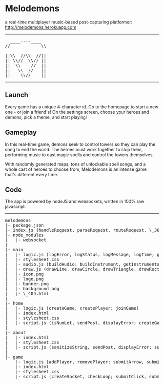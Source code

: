 # Melodemons

a real-time multiplayer music-based post-capturing platformer: http://melodemons.herokuapp.com

---
<pre>
  ____----____  
//            \\
                
||\\  //\\  //||
|| \\//  \\// ||
||  \\    //  ||
||   \\  //   ||
||    \\//    ||
</pre>
---

## Launch
Every game has a unique 4-character id. Go to the homepage to start a new one - or join a friend's!
On the settings screen, choose your heroes and demons, pick a theme, and start playing!

## Gameplay
In this real-time game, demons seek to control towers so they can play the song to end the world. The heroes must work together to stop them, performing music to cast magic spells and control the towers themselves.

With randomly generated maps, tons of unlockable spell songs, and a whole cast of heroes to choose from, Melodemons is an intense game that's different every time.

## Code
The app is powered by nodeJS and websockets, written in 100% raw javascript. 

---
<pre>
melodemons
|- package.json
|- index.js (handleRequest, parseRequest, routeRequest, \_302, \_403, \_404; handleSocket, parseSocket, routeSocket, \_400)
|- node_modules
|   |- websocket
|
|- main
|   |- logic.js (logError, logStatus, logMessage, logTime; getEnvironment, getAsset, getSchema; isNumLet, isBot; renderHTML, sanitizeString, duplicateObject; generateRandom, chooseRandom, sortRandom; determineSession, cleanDatabase)
|   |- stylesheet.css
|   |- audio.js (buildAudio; buildInstrument, getInstruments)
|   |- draw.js (drawLine, drawCircle, drawTriangle, drawRectangle, drawText, drawGradient; drawMap, drawSky, drawBackground, drawForeground; drawAvatar, drawArrow, drawPit, drawSections, drawTower, drawTowerLetters)
|   |- icon.png
|   |- logo.png
|   |- banner.png
|   |- background.png
|   |- \_404.html
|
|- home
|   |- logic.js (createGame, createPlayer; joinGame)
|   |- index.html
|   |- stylesheet.css
|   |- script.js (isNumLet, sendPost, displayError; createGame, joinGame; drawLoop)
|
|- about
|   |- index.html
|   |- stylesheet.css
|   |- script.js (sanitizeString, sendPost, displayError; submitFeedback; drawLoop)
|
|- game
    |- logic.js (addPlayer, removePlayer; submitArrow, submitNote, submitTeam; changeSelection, launchGame; createAvatar, createTower, createColumn, createStartPosition, createArrow; triggerMove, triggerNote; getAngle, getScalar, getCells, getAvatar, getTower, getMatch, getBeatAgo; updateBeat, updateState, updateEffects, updateArrow, updateTower, updateVelocity, updateCollisions, updatePosition, updateHealth, updateMusic, updateMessage, updateWinning)
    |- index.html
    |- stylesheet.css
    |- script.js (createSocket, checkLoop; submitClick, submitKey, submitTouch; receivePost; createOverlay, drawMessage, drawMenu; drawDPad, drawKeyboard, drawEscape, buildMobileControls; setInstruments, playMusic, playSoundEffects, playSoundtrack, playAvatarSounds)
</pre>
